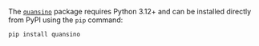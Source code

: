 The [`quansino`](https://github.com/Atomic-Samplers/quansino) package requires Python 3.12+ and can be installed directly from PyPI using the `pip` command:

```bash
pip install quansino
```
